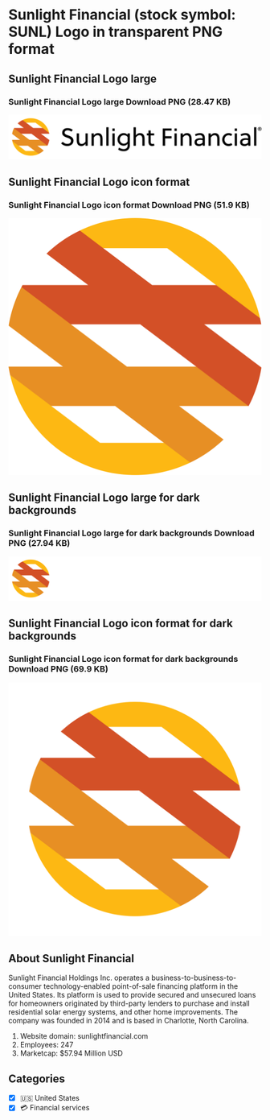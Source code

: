# Sunlight Financial (stock symbol: SUNL) Logo in transparent PNG format

## Sunlight Financial Logo large

### Sunlight Financial Logo large Download PNG (28.47 KB)

![Sunlight Financial Logo large Download PNG (28.47 KB)](/img/orig/SUNL_BIG-dfb419fd.png)

## Sunlight Financial Logo icon format

### Sunlight Financial Logo icon format Download PNG (51.9 KB)

![Sunlight Financial Logo icon format Download PNG (51.9 KB)](/img/orig/SUNL-7f8ad8b9.png)

## Sunlight Financial Logo large for dark backgrounds

### Sunlight Financial Logo large for dark backgrounds Download PNG (27.94 KB)

![Sunlight Financial Logo large for dark backgrounds Download PNG (27.94 KB)](/img/orig/SUNL_BIG.D-7b171c1e.png)

## Sunlight Financial Logo icon format for dark backgrounds

### Sunlight Financial Logo icon format for dark backgrounds Download PNG (69.9 KB)

![Sunlight Financial Logo icon format for dark backgrounds Download PNG (69.9 KB)](/img/orig/SUNL.D-4453cd2d.png)

## About Sunlight Financial

Sunlight Financial Holdings Inc. operates a business-to-business-to-consumer technology-enabled point-of-sale financing platform in the United States. Its platform is used to provide secured and unsecured loans for homeowners originated by third-party lenders to purchase and install residential solar energy systems, and other home improvements. The company was founded in 2014 and is based in Charlotte, North Carolina.

1. Website domain: sunlightfinancial.com
2. Employees: 247
3. Marketcap: $57.94 Million USD


## Categories
- [x] 🇺🇸 United States
- [x] 💳 Financial services

